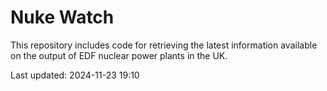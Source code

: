 # Nuke Watch

This repository includes code for retrieving the latest information available on the output of EDF nuclear power plants in the UK.

Last updated: 2024-11-23 19:10